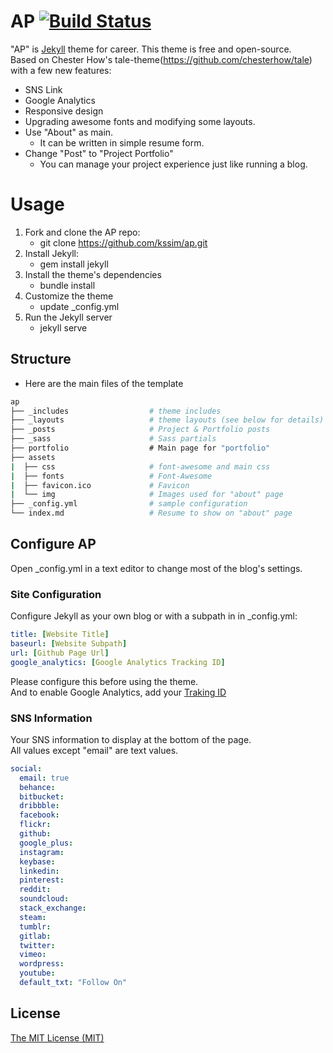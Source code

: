 # AP  [![Build Status](https://travis-ci.org/kssim/ap.svg?branch=master)](https://travis-ci.org/kssim/ap.svg?branch=master)
"AP" is [Jekyll](https://jekyllrb.com/) theme for career. This theme is free and open-source.  
Based on Chester How's tale-theme(https://github.com/chesterhow/tale) with a few new features:  
* SNS Link
* Google Analytics
* Responsive design
* Upgrading awesome fonts and modifying some layouts.
* Use "About" as main.
  * It can be written in simple resume form.
* Change "Post" to "Project Portfolio"
  * You can manage your project experience just like running a blog.


# Usage
1. Fork and clone the AP repo:
    * git clone https://github.com/kssim/ap.git
2. Install Jekyll:
    * gem install jekyll
3. Install the theme's dependencies
    * bundle install
4. Customize the theme
    * update _config.yml
5. Run the Jekyll server
    * jekyll serve


## Structure
* Here are the main files of the template
```bash
ap
├── _includes                  # theme includes
├── _layouts                   # theme layouts (see below for details)
├── _posts                     # Project & Portfolio posts
├── _sass                      # Sass partials 
├── portfolio                  # Main page for "portfolio"
├── assets
|  ├── css                     # font-awesome and main css
|  ├── fonts                   # Font-Awesome
|  ├── favicon.ico             # Favicon
|  └── img                     # Images used for "about" page
├── _config.yml                # sample configuration
└── index.md                   # Resume to show on "about" page
```

## Configure AP
Open _config.yml in a text editor to change most of the blog's settings.


### Site Configuration
Configure Jekyll as your own blog or with a subpath in in _config.yml:  
```yml
title: [Website Title]
baseurl: [Website Subpath]
url: [Github Page Url]
google_analytics: [Google Analytics Tracking ID]
```
Please configure this before using the theme.  
And to enable Google Analytics, add your [Traking ID](https://support.google.com/analytics/answer/1008080?visit_id=1-636579797402349951-2693679291&rd=1)



### SNS Information
Your SNS information to display at the bottom of the page.  
All values except "email" are text values.  
```yml
social:
  email: true
  behance:
  bitbucket:
  dribbble:
  facebook:
  flickr:
  github: 
  google_plus:
  instagram:
  keybase:
  linkedin:
  pinterest:
  reddit:
  soundcloud:
  stack_exchange:
  steam:
  tumblr:
  gitlab:
  twitter: 
  vimeo:
  wordpress:
  youtube:
  default_txt: "Follow On"
```


## License
[The MIT License (MIT)](https://raw.githubusercontent.com/kssim/ap/master/LICENSE)
